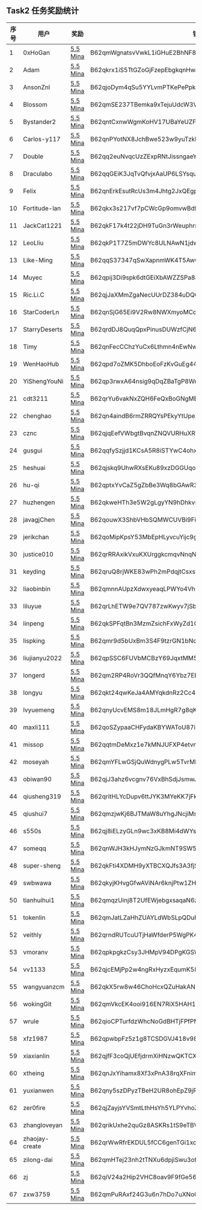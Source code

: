 ## Task2 任务奖励统计

| 序号| 用户             | 奖励                                                                                            | 钱包                                                    |
|-----|------------------|-------------------------------------------------------------------------------------------------|---------------------------------------------------------|
| 1   | 0xHoGan          | [5.5 Mina](https://minascan.io/mainnet/tx/5JudWc2QBisz6TRy29Ao9WAUm9zcPf8eJJhVfoubL4UB2zQFnUMR) | B62qmWgnatsvVwkL1iGHuE2BhNF8piikGz6zssM3espTZaaAKqnVvCU |
| 2   | Adam             | [5.5 Mina](https://minascan.io/mainnet/tx/5JvFyjHNezRpgWjcLEdnaZixQ3d6qwVJBzrTcFHaCTqCbfZuFAoW) | B62qkrx1iS5TtGZoGjFzepEbgkqnHwJ2KU8dFRKwqhDWaxYzp6Vf3Fu |
| 3   | AnsonZnl         | [5.5 Mina](https://minascan.io/mainnet/tx/5Ju5XvZcNkgo8AdpHEoJ4uzwGaqu2Urm9GEQ8x3p5sY59AviBavU) | B62qjoDym4qSu5YYLvmPTKePePpkGeXmPZAwwjHUpQNeP1hoFVJoB7a |
| 4   | Blossom          | [5.5 Mina](https://minascan.io/mainnet/tx/5JvCHAcMaEKfEaRHEVMJsCPJKzykz6mfSvswi4FcjHD3Ti2EsX3p) | B62qmSE237TBemka9xTejuUdcW3VjdSLf1zeB3z6Dyc1h86C4H4DT2m |
| 5   | Bystander2       | [5.5 Mina](https://minascan.io/mainnet/tx/5Jv7i9jVBcMvBN96icw8C7bALkoZ6Kb8iNYzu1ccgoi6gXGsw9z4) | B62qntCxnwWgmKoHV17UBaYeUZF7MeEkkiMq7gnXq9Xa9qXV93REN5Z |
| 6   | Carlos-y117      | [5.5 Mina](https://minascan.io/mainnet/tx/5JtWwuEwDyYqsJNj4mDfeC9BRp1reFmMtAgVB6ofKGq5hs74Y7yH) | B62qnPYotNX8JchBwe523w9yuTzkkxy3rHzTzLtdmuutz7bG2iMwnK8 |
| 7   | Double           | [5.5 Mina](https://minascan.io/mainnet/tx/5Juob3YUFvjxrNcMrbAuYsUk1ZswMHFbV88u6rdqr88HT2fogtDb) | B62qq2euNvqcUzZExpRNtJissngaeYCeommbKSV9aihBDLN2QsUTHTa |
| 8   | Draculabo        | [5.5 Mina](https://minascan.io/mainnet/tx/5JuuF6RQzv9jHSsjtBGJc4FfubpUxqcRhZ5fm5t2yH1pHWpFVGox) | B62qqGEiK3JqTvQfvjxAaUP6LSYsqunJc8TQ9EcpxnW6cwVtcHHrYsP |
| 9   | Felix            | [5.5 Mina](https://minascan.io/mainnet/tx/5Ju4TPbN6YgvrJVrEuSgd16S5RqphWs7Z3Mz6ii9YsP2XDm6kitC) | B62qnErkEsutRcUs3m4Jhtg2JxQEgpTHiYZsCy7i166YsQwf8wcsTJj |
| 10  | Fortitude-lan    | [5.5 Mina](https://minascan.io/mainnet/tx/5Ju4i6J9Xin9GMwogsSaeUkcZjNwSzRHUE5ogepCU2xu27p5rz9Y) | B62qkx3s217vf7pCWcGp9omvwBdfLuBLE9fB65MYhwxtZ6qgJAGvSR4 |
| 11  | JackCat1221      | [5.5 Mina](https://minascan.io/mainnet/tx/5Juh3mBRrCmjGz6dPbCo2YBuM36V4EtsPsW8F4vcwfwPzCExznTR) | B62qkF17k4t22jDH9TuGn3rWeuphrrBwwWbwq1c4CTf5wzWkeb6EP7H |
| 12  | LeoLliu          | [5.5 Mina](https://minascan.io/mainnet/tx/5JvBJwbKmxpYYxZ2hUHuWD6RwzZynia3P4rDNppNR1sYSg1VQYa4) | B62qkP1T7Z5mDWYc8ULNAwN1jdwsaioQvr4YNVmmf1TGPPK6ve3cG5s |
| 13  | Like-Ming        | [5.5 Mina](https://minascan.io/mainnet/tx/5JtajZcY1HmEYB7fGxX7Smdze3wdsgrnVmn8Z66yKjWhUCGbUJ9M) | B62qqS37347qSwXapnmWK4T5AwGU6vHuPGu8E38jdzUAZSjqnJFQbem |
| 14  | Muyec            | [5.5 Mina](https://minascan.io/mainnet/tx/5JuLdcETRdR9G9yzzF8ybf9wFi56V5LTH8CG7WHTmevX9N1rMKpX) | B62qpij3Di9spk6dtGEiXbAWZZSPa8aTcvMR6hQUCS5oMGXUJfov4V1 |
| 15  | Ric.Li.C         | [5.5 Mina](https://minascan.io/mainnet/tx/5JtkYHL33A18bq4HCjoKLutD8NGY8U3rjwqQxH6nnMiEGd2L4nBf) | B62qjJaXMmZgaNecUUrDZ384uDQGYAAoTRTX7CAQ1YrBT6yo3gbzCCJ |
| 16  | StarCoderLn      | [5.5 Mina](https://minascan.io/mainnet/tx/5JvLFSe3kdFB4gCsxsdBpgb5mY4TdyKtfAB6GC1K6NEuCJo8zawv) | B62qnSjG65Ei9V2Rw8NWXmyoMCqd3Y5SZzY7J3c9xJXvX51Qdej1GsD |
| 17  | StarryDeserts    | [5.5 Mina](https://minascan.io/mainnet/tx/5Jtiy83zgKBJFwvphbDVq2jKu3kKvYiB321rUeVrYbazwNbXTB1z) | B62qrdDJ8QuqQpxPinusDUWzfCjN6JE6qB6T1JcCT9HEoCZjj8EgVQn |
| 18  | Timy             | [5.5 Mina](https://minascan.io/mainnet/tx/5JtopzLf1YsFbRbjjjhLWVspFZ146Zvft5abuidfESaSwjdNfv9e) | B62qnFecCChzYuCx6Lthmn4nEwNwiGLJhySE2QGRy4C3GLNRfP4Byfe |
| 19  | WenHaoHub        | [5.5 Mina](https://minascan.io/mainnet/tx/5Jv8yzRMXGuPhTQC32C5PbXotLhefCDcny9KfUBndS7ikcKi9q2g) | B62qpd7oZMK5DhboEoFzKvGuEg44sc1RwikugRepjzFwisc58TEPRNp |
| 20  | YiShengYouNi     | [5.5 Mina](https://minascan.io/mainnet/tx/5JvD7fsEkWqUtETyqWNfaW5pgmRMQRzCzTSCdepAg2YXfXwUFR2K) | B62qp3rwxA64nsig9qDqZBaTgP8WmEqvZUh8wvKpjqUukGBy4n2GdQM |
| 21  | cdt3211          | [5.5 Mina](https://minascan.io/mainnet/tx/5JuMjwo6vs6xGGiFvSmj9ErFyPEK1gK1c1K9iZuiL2YknKXMzqzb) | B62qrYu6vakNxZQH6FeQxBoGNgME7u35Wswqh53YEFPUVr7HwNrhiQC |
| 22  | chenghao         | [5.5 Mina](https://minascan.io/mainnet/tx/5JuB2aoCFw2a7zCFTbsKCceaW7HMA7tW5Jaue1ci3YVkfE3QWYwr) | B62qn4aindB6rmZRRQYsPEkyYtUpe3Rm2XX8zmUVHtmDNT24HKHodDa |
| 23  | cznc             | [5.5 Mina](https://minascan.io/mainnet/tx/5JuqJQk73o45DtzMgj87Toz6whvRh1XhBFbLkQAKR3fCFwCvb63M) | B62qjqEefVWbgtBvqnZNQVURHuXRTppaUPzsUNDL3A5Qpe2GfcFpRjB |
| 24  | gusgui           | [5.5 Mina](https://minascan.io/mainnet/tx/5Jtg1s7q1yFvroQg8B4AJeKdoGeZUA36PNUK8JHcAn3uvGuguMRp) | B62qqfySzjjd1KCsA5R8iSTYwC4ohxpmAMYWkoXWntUWugpBRDGbfBU |
| 25  | heshuai          | [5.5 Mina](https://minascan.io/mainnet/tx/5JuZc87dHDfWteCcUQUMV7LMB9SPZGbQ73zjzyn6y7v26Bg147X9) | B62qjskq9UhwRXsEKu89xzDGGUqo8CYJWyVBEMVVfxfPSMBbPbwPdvb |
| 26  | hu-qi            | [5.5 Mina](https://minascan.io/mainnet/tx/5JuWkHjAUDQKENkSvAimmMfJJ64SAuQaQUoJVzsX2NsvGNGAa6UH) | B62qptxYvCaZ5gZbBe3Wq8bGAwR31rcLR865QLdV5AiPKLMKv54aeyZ |
| 27  | huzhengen        | [5.5 Mina](https://minascan.io/mainnet/tx/5JttAs2YoF82qojEqw6RFdhHR7g3MQx7i6vRf948eKSDdZnpxzEz) | B62qkweHTh3e5W2gLgyYN9hDhkvsm1BHRzcWG7txZjxNjdYM6F6TmtK |
| 28  | javagjChen       | [5.5 Mina](https://minascan.io/mainnet/tx/5JuDgbKZKPqmQ7MwYX8tyKueYCAuQJwPBPq4oD6Q1Usf9d7siPsd) | B62qouwX3ShbVHbSQMWCUVBi9FiQgRMKExoh76mpzehsedde2kchsao |
| 29  | jerikchan        | [5.5 Mina](https://minascan.io/mainnet/tx/5JuUo6iCd5B4SZc71gZQDcabnKCj5vVT7CQfbLx3ocZhrspjaXCd) | B62qoMipKpsY53MbEpHLyvcuYijc9gavdTDa1dCzZ4xpbJ9AdS5aXGC |
| 30  | justice010       | [5.5 Mina](https://minascan.io/mainnet/tx/5JvQ7tVepGnAeGAdrywhkfiWWp1ZJqz1bZCPDgfuj3td1bJExpRy) | B62qrRRAxikVxuKXUrggkcmqvNnqNzz3RkYd8DLUAaD5yA5dSy2hvtU |
| 31  | keyding          | [5.5 Mina](https://minascan.io/mainnet/tx/5Jurm9oncqjfyZc3dGEfNXDd4r1sD65nV1XvqCBdhKGopU2UV9SJ) | B62qruQ8rjWKE83wPh2mPdqjtCsxsf256Asbs5XNnn3uTpMDnQmNGUf |
| 32  | liaobinbin       | [5.5 Mina](https://minascan.io/mainnet/tx/5JuELScCcB5FvVSBH3wbtzhTJrD3tvJwy8iWjtUQqsS4TzPzFuhZ) | B62qmnnAUpzXdwxyeaqLPWYo4VhUQMRNJSmBFN3f4h6yApA3Tg8ZgZJ |
| 33  | liluyue          | [5.5 Mina](https://minascan.io/mainnet/tx/5JuAx923R5jUA6xutCAE6mjikDEYrYJsHyGz1zdeE7cyuMeRazN4) | B62qrLhETW9e7QV787zwKwyv7jSbBsDvsLCeFHUxhxW87L4MQ9KUgHx |
| 34  | linpeng          | [5.5 Mina](https://minascan.io/mainnet/tx/5Jtogb2NLoqEBFDSTMkxApWpJWiLPXAoJKTv7wMDTZSkk3BzUGdu) | B62qkSPFqtBn3MzmZsichFxWyZd1CCKbmAU27iriTDRzjRi5DhwDqn9 |
| 35  | lispking         | [5.5 Mina](https://minascan.io/mainnet/tx/5JtfHaDwPT2xNaycRoXUSsRCQpCeEk8SWmvbMn5Wa32CjeUUcVKV) | B62qmr9d5bUxBm3S4F9tzrGN1bNdnBEAkdqFhFvJiw5X3oeQZeZMZYP |
| 36  | liujianyu2022    | [5.5 Mina](https://minascan.io/mainnet/tx/5JtizdwGNq2k22PhbJkj1cK8TdLWACmWbYGimAeTj6XD9fKengY2) | B62qpSSC6FUVbMCBzY69JqxtMM52dWzHaFRHTZY7BQrA9X59e2cAPXH |
| 37  | longerd          | [5.5 Mina](https://minascan.io/mainnet/tx/5JuUPMMKwo4bXmqJ1B67Qc8ANvwZhw9ufB1avhi2kxLtK6oiZNHQ) | B62qm2RP4RoVr3QQfMnqY6Ybz7EEddXAHyPAkettYXxnnSvR3L2cHde |
| 38  | longyu           | [5.5 Mina](https://minascan.io/mainnet/tx/5JukhmPfqHz95xFsYR1xQcE69RUy6mGZNa3AfknAAS3GunThHGnc) | B62qkt24qwKeJa4AMYqkdnRz2Cc49DW6XrUk5eyFeyATR1QoykiMcbC |
| 39  | lvyuemeng        | [5.5 Mina](https://minascan.io/mainnet/tx/5JtpuyNBHVgG6FUuZLdWs1LHvsPhZxxJEsEAPxDJJ49EmwJ5iubf) | B62qnyUcvEMS8m18JLmHgR7g8qKuK7Bf1PgFAGyctQt4RpZcfaTaRNo |
| 40  | maxli111         | [5.5 Mina](https://minascan.io/mainnet/tx/5JufthURYMGfqWWfteWrnNHVPgRfMEYYCQd7HiFPituWDXPpaWgL) | B62qoSZypaaCHFydaKBYWAToU87iV7jRrUJ1TdHzwSx85GSfYo5CjY1 |
| 41  | missop           | [5.5 Mina](https://minascan.io/mainnet/tx/5JvR3KxhJn7VyKAfsfDykzDa72kJ4TJK1w1f4p5TyY76hSh2bYYU) | B62qqtmDeMxz1e7kMNJUFXP4etvmSkEFyyaY1SMjSPjxVDivEy57ntj |
| 42  | moseyah          | [5.5 Mina](https://minascan.io/mainnet/tx/5JuUq9XZCpndqTnWaW4bz7Dp9TXWAFL6PkTFx3wwSyzYySobWJKK) | B62qmYFLwGSjQuWdnygPLw5TvrMENrLEFQmTow8RhSUw6MCm2sjQEn9 |
| 43  | obiwan90         | [5.5 Mina](https://minascan.io/mainnet/tx/5JvAV2LEicnV2ognFQJjLtNzLZ2xypHvdinRAeT8TmYAZUfnMuk2) | B62qjJ3ahz6vcgnv76VxBhSdjJsmwJiV6Hgn5SuJDjeXYPzVm4Ur6PK |
| 44  | qiusheng319      | [5.5 Mina](https://minascan.io/mainnet/tx/5JuwL7J1J3Fjj1J75PmUhNh6vvTcXvYxjYYcEy2K7NaPQ62ffBnd) | B62qritHLYcDupv6ttJYK3MYeKK7jFkp1gMGE96vDXuSZHNRVjMv7iE |
| 45  | qiushui7         | [5.5 Mina](https://minascan.io/mainnet/tx/5JvAj6pkcWJ5chdDBLcV3foKGsYGphJbtdFJCQk2uNUbbzZQtfKA) | B62qmzjwKj6BJTMaW8uYhgJNcjiMsQQMqKAk7DX8fbsrUkz9eYoJBTg |
| 46  | s550s            | [5.5 Mina](https://minascan.io/mainnet/tx/5JuXCaXwo9axxkw9ejbvaNt1h6yQGqABsWrexktkmdJC2ZwchT5w) | B62qj8iELzyGLn9wc3xKB8Mi4dWYsekR3Gf4woCqvsZHUhFDdmP1bTp |
| 47  | someqq           | [5.5 Mina](https://minascan.io/mainnet/tx/5JtbKhfzNtuZv2XmnnT6PPQhjZ5zwqenCVXPgSjnduvs49XWvyBK) | B62qnWJH3kHJymNzGJkmNT9SW5SBrsdxy6MtFiVqycPBMmhVAi44WV6 |
| 48  | super-sheng      | [5.5 Mina](https://minascan.io/mainnet/tx/5JuSxW15HA9wynYNLbMepJjb7Gky4PhhEHDQaprTFQFxjDuK5gRn) | B62qkFti4XDMH9yXTBCXQJfs3A3fjSRH76te4LSkr8jBvJYv1xBRnDi |
| 49  | swbwawa          | [5.5 Mina](https://minascan.io/mainnet/tx/5JvEgMd22NeAc6Vjei5vZL1yBpB6wrYh86t1kGBCudoGQrjthFEQ) | B62qkyjKHvgGfwAViNAr6knjPtw1ZHr1osgUQEcD94Z8dHw6uaep2NH |
| 50  | tianhuihui1      | [5.5 Mina](https://minascan.io/mainnet/tx/5Jtj37aRp3zCo4N8tLiCRcHboW4CKR4hYMXHPipejaX6HWG6oZ6v) | B62qmqzUinj8T2UfEWjebgxsaqaN6z44KWYG2X38af93gKL76wWWxeK |
| 51  | tokenlin         | [5.5 Mina](https://minascan.io/mainnet/tx/5Juf5uduxCUbCb3tL5g5FN5YEqnFt9WoYCvDUtN1PAVHsZnC4qx4) | B62qmJatLZaHhZUAYLdWbSLpQDuF3gRYJv1knDGruTRTubNbBJRSAVV |
| 52  | veithly          | [5.5 Mina](https://minascan.io/mainnet/tx/5Jv8CxYJ2GZ2orDUBJAxhWZZbpoUjHfdQiPbwxzQhzpiz5MWbkYY) | B62qrndRUTcuUTjHaWfderP5WgPK4ET23W8LthoS9PE8HeNx3SxNDv1 |
| 53  | vmoranv          | [5.5 Mina](https://minascan.io/mainnet/tx/5JunwKrwjQDczUoqTKhNvMdyRP5tZqHbHUVFQ54xaysQvLTDMXt9) | B62qpkpgkzCsy3JHMpV94DPgKGSWVfrtXwQWRe6b8yXoZ73XbTkrxKj |
| 54  | vv1133           | [5.5 Mina](https://minascan.io/mainnet/tx/5JuHS6Vm6NcAE7cekqDToUQvJHLR4H35TNgczQ3ADoTho6LCPv4Y) | B62qjcEMjPp2w4ngRxHyzxEqumK58nXKVpjZpPk8HF9f2fLY5GvbEFS |
| 55  | wangyuanzcm      | [5.5 Mina](https://minascan.io/mainnet/tx/5Ju8yVxqqy1FgF8X4ciWfkyLUviNSJxbrdQKkt3jDHhnkFGtsU7b) | B62qkX5rw8w46ChoHcxQZuHakANL47mCs3RMSKhyYKJWzDWefdLxwCD |
| 56  | wokingGit        | [5.5 Mina](https://minascan.io/mainnet/tx/5JuntoMv38XUr48j2GBtpCxLuLjnfTkmDGGNf8fSiGggzhAsWbB6) | B62qmVkcEK4ooi916EN7RiX5HAH14UzhCAZMU26k3uw8Ez4CjcM8xa9 |
| 57  | wrule            | [5.5 Mina](https://minascan.io/mainnet/tx/5JurSCnrgFEjh5No5RT8yeD921Y58Ne5sttviLqseQjWCCKmAWGE) | B62qioCPTurfdzWhcNoGdBHTjFPfPMe22iPHBRpwK8EDzpRjCLMTj8N |
| 58  | xfz1987          | [5.5 Mina](https://minascan.io/mainnet/tx/5Ju665imF1qQ741weKfgZSsyreR3XzpaaAHjdEFAwbxQFeqCAVYg) | B62qpwbpFz5z1g8TCSDGVJ418v98ob7m4VE3vcgm1XtQrgLVGin28af |
| 59  | xiaxianlin       | [5.5 Mina](https://minascan.io/mainnet/tx/5JuPjxNYFq33FwYin1TtPuNJNbHYV5DhywmdP3q6j3xw26HUcYj9) | B62qjfF3coQjUEfjdrmXiHNzwQKTCXQgyeLNCBGHSSozV6ebLp9iBoB |
| 60  | xtheing          | [5.5 Mina](https://minascan.io/mainnet/tx/5JvJgUKZFiQiE5SvK8Wca4x54cvAK3kBAH6bzDS9HmWbYq7QXBNn) | B62qnJxYihamx8Xf3xPnA38rqXFnimjyuqt7Li3Bi3xLKF3u125npdY |
| 61  | yuxianwen        | [5.5 Mina](https://minascan.io/mainnet/tx/5JtwrUo6HcinwjxynjGNLTJhLALT8tmsHeBuXDeM5KmpG95Yk3bn) | B62qny5szDPyzTBeH2UR8ohEpZ9jRduP3wHbtKSBmQFa5Tqu2fTLDMg |
| 62  | zer0fire         | [5.5 Mina](https://minascan.io/mainnet/tx/5JuC641AhbJzQjEaL7wFMXcd1fz3Equp6haLTGuyQvkhEpTfBWRD) | B62qjZayjsYVSmtLthHsYh5YLPYvhoZGE1Wy5JYyCSoZtrZFMM6NPfh |
| 63  | zhangloveyan     | [5.5 Mina](https://minascan.io/mainnet/tx/5JuYRwCjVC78527zfkNSgQ5BJzKfVqN76Te79rRKFV234rDBSiVp) | B62qrikUxhe2quGz8ASKRs1tS9eTBVEwD6Wo4z4uRDSEET8NG7LBLu7 |
| 64  | zhaojay-create   | [5.5 Mina](https://minascan.io/mainnet/tx/5JvP1bjVbfj4u6HxBAR175VbQpHeeef2dQzWFPJZihBgEeBsBAnS) | B62qrWwRfrEKDUL5fCC6genTGi1xcJRBe5e9t2qmPn6sAy37RnVtsWa |
| 65  | zilong-dai       | [5.5 Mina](https://minascan.io/mainnet/tx/5JtcpwavHSHpm4EmQYCJMZHN1ayFQmMPQskBCLnEUx7EHbAadi4x) | B62qmHTej23nh2tTNXu6dpjiSwu3ofdjPd1p6mqLTyhic3QkiayTiAt |
| 66  | zj               | [5.5 Mina](https://minascan.io/mainnet/tx/5JuTEgy2ELEfT4hQXRwCiwWMTCYg8KPre1npKkjMf8taaaFsKrXL) | B62qiV24a2Hip2VHC8oav9F9fGe56p3eBa15fQo6bjfmR1Sb9mLVzxJ |
| 67  | zxw3759          | [5.5 Mina](https://minascan.io/mainnet/tx/5JvKcSGc32EamF7J8iNsGbN1pAAqWYLGhhXqvw53uLujBXgBZbpf) | B62qmPuRAxf24G3u6n7hDo7uXNoCsCwyPu2Z8A6ZFCG2SDykTTgZVbZ |
